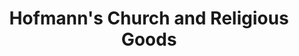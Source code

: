 ---
title: "Hofmann's Church and Religious Goods"
url: /erie/hofmanns-church-and-religious-goods/
shop: Allgemein
---